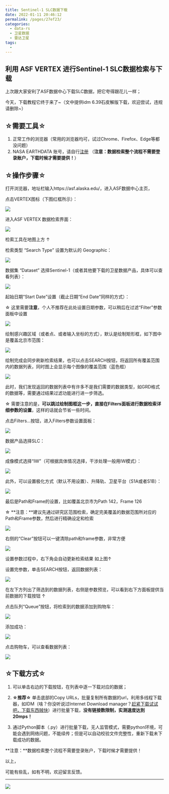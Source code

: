 ```yaml
---
title: Sentinel-1 SLC数据下载
date: 2022-01-11 20:46:12
permalink: /pages/27ef23/
categories:
  - data-rs
  - 卫星数据
  - 雷达卫星
tags:
  - 
---
```

## 利用 ASF VERTEX 进行Sentinel-1 SLC数据检索与下载

上次跟大家安利了ASF数据中心下载SLC数据，把它夸得跟花儿一样；

今天，下载教程它终于来了~（文中提供idm 6.39石皮解版下载，欢迎尝试，违规请删除~）

## ☆需要工具☆

1. 正常工作的浏览器（常用的浏览器均可，试过Chrome、Firefox、Edge等都没问题）
2. NASA EARTHDATA 账号，请自行[注册](https://urs.earthdata.nasa.gov/home) （**注意：数据检索整个流程不需要登录账户，下载时候才需要提供！**）

## ☆操作步骤☆

打开浏览器，地址栏输入https://asf.alaska.edu/，进入ASF数据中心主页，

点击VERTEX图标（下图红框所示）：

![](https://gitee.com/kitmyfaceplease/image_upload/raw/master/image/微信截图_20220123123545.jpg)

进入ASF VERTEX 数据检索界面：

![](https://gitee.com/kitmyfaceplease/image_upload/raw/master/image/微信截图_20220123123633.jpg)

检索工具在地图上方 ↑

检索类型 “Search Type” 设置为默认的 Geographic：

![](https://gitee.com/kitmyfaceplease/image_upload/raw/master/image/20220123123710.png)

数据集 “Dataset” 选择Sentinel-1（或者其他要下载的卫星数据产品，具体可以查看列表）：

![](https://gitee.com/kitmyfaceplease/image_upload/raw/master/image/20220123123736.png)

起始日期“Start Date”设置（截止日期“End Date”同样的方式）：

☆ 这里需要**注意**，个人不推荐在此处设置日期参数，可以稍后在过滤“Filter”参数面板中设置

![](https://gitee.com/kitmyfaceplease/image_upload/raw/master/image/20220123124122.png)

绘制感兴趣区域（或者点、或者输入坐标的方式），默认是绘制矩形框，如下图中是覆盖北京市范围：

![](https://gitee.com/kitmyfaceplease/image_upload/raw/master/image/微信截图_20220123124157.jpg)

绘制完成会同步刷新检索结果，也可以点击SEARCH按钮，将返回所有覆盖范围内的数据列表，同时图上会显示每个图像的覆盖范围（蓝色框）

![](https://gitee.com/kitmyfaceplease/image_upload/raw/master/image/微信截图_20220123124252.jpg)

此时，我们发现返回的数据列表中有许多不是我们需要的数据类型，如GRD格式的数据等，需要通过结果过滤功能进行进一步筛选。

☆ 需要注意的是，**可以跳过绘制图框这一步，直接在Filters面板进行数据检索详细参数的设置**，这样的话就会节省一些时间。

点击Filters...按钮，进入Filters参数设置面板：

![](https://gitee.com/kitmyfaceplease/image_upload/raw/master/image/20220123124337.png)

数据产品选择SLC：

![](https://gitee.com/kitmyfaceplease/image_upload/raw/master/image/20220123124400.png)

成像模式选择“IW”（可根据具体情况选择，干涉处理一般用IW模式）：

![](https://gitee.com/kitmyfaceplease/image_upload/raw/master/image/20220123124424.png)

此外，可以设置极化方式（默认不用设置）、升降轨、卫星平台（S1A或者S1B）：

![](https://gitee.com/kitmyfaceplease/image_upload/raw/master/image/20220123124455.png)

最后是Path和Frame的设置，比如覆盖北京市为Path 142，Frame 126

☆ **注意：**建议先通过研究区范围检索，确定完美覆盖的数据范围所对应的Path和Frame参数，然后进行精确设定和检索

![](https://gitee.com/kitmyfaceplease/image_upload/raw/master/image/20220123124522.png)

右侧的“Clear”按钮可以一键清除path和frame参数，非常方便

![](https://gitee.com/kitmyfaceplease/image_upload/raw/master/image/20220123124606.png)

设置参数过程中，右下角会自动更新检索结果 如上图↑

设置完参数，单击SEARCH按钮，返回数据列表：

![](https://gitee.com/kitmyfaceplease/image_upload/raw/master/image/微信截图_20220123124626.jpg)

在左下方列出了筛选到的数据列表，右侧是参数预览，可以看到右下方面板提供当前数据的下载按钮 ↑

点击队列“Queue”按钮，将检索到的数据添加到购物车：

![](https://gitee.com/kitmyfaceplease/image_upload/raw/master/image/20220123124701.png)

添加成功：

![](https://gitee.com/kitmyfaceplease/image_upload/raw/master/image/20220123124817.png)

点击购物车，可以查看数据列表：

![](https://gitee.com/kitmyfaceplease/image_upload/raw/master/image/20220123124840.png)

## ☆下载方式☆

1. 可以单击右边的下载按钮，在列表中逐一下载对应的数据；

2. **☆推荐☆** 单击底部的Copy URLs，批量复制所有数据的url，利用多线程下载器，如IDM（啥？你没听说过Internet Download manager？[赶紧下载试试吧，下载东西贼快](https://skgr.lanzoup.com/i8Zibs7q5bc)）进行批量下载，**没有链接数限制，实测速度达到20mps！**

3. 通过Python脚本（.py）进行批量下载，无人监管模式，需要python环境，可能会遇到网络问题，不能续传；但是可以自动校验文件完整性，重新下载未下载成功的数据。

**注意：**数据检索整个流程不需要登录账户，下载时候才需要提供！

以上，

可能有些乱，如有不明，欢迎留言反馈。

----------------------

![](https://gitee.com/kitmyfaceplease/image_upload/raw/master/image/20220123124857.png)